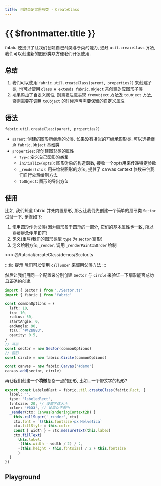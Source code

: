 ```yaml
---
title: 创建自定义图形类 - CreateClass
---
```


# {{ $frontmatter.title }} 

fabric 还提供了让我们创建自己的类与子类的能力, 通过 `util.createClass` 方法, 我们可以创建新的图形类以方便我们开发使用.

## 总结

1. 我们可以使用 `fabric.util.createClass(parent, properties?)` 来创建子类, 也可以使用 `class A extends fabric.Object` 来创建对应图形子类
2. 如果添加了自定义属性, 则需要注意实现 `fromObject` 方法及 `toObject` 方法, 否则需要在调用 `toObject` 的时候声明需要保留的自定义属性

## 语法

`fabric.util.createClass(parent, properties?)`

+ `parent`: 创建的图形所继承的父类, 如果没有相似的可继承图形类, 可以选择继承 `fabric.Object` 基础类
+ `properties`: 所创建图形类的属性
  + `type`: 定义自己图形的类型
  + `initialize(opts)`: 图形对象的构造函数, 接收一个opts用来传递特定参数
  + `_render(ctx)`: 用来绘制图形的方法, 提供了 canvas context 参数来供我们自行处理绘制方法.
  + `toObject`: 图形的导出方法

## 使用

比如, 我们知道 fabric 并未内置扇形, 那么让我们先创建一个简单的扇形类 `Sector` 试验一下, 步骤如下:

1. 使用圆形作为父类(因为扇形属于圆形的一部分, 它们的基本属性也一致, 所以直接继承使用即可)
2. 定义(重写)我们的图形类型 `type` 为 `sector`(扇形)
3. 定义绘制方法 `_render`, 调用 `_renderPaintInOrder` 绘制

<<< @/tutorial/createClass/demos/Sector.ts

:::tip 提示
我们可以使用 `callSuper` 来调用父类方法
:::

然后让我们用同一个配置来分别创建 `Sector` 与 `Circle` 来验证一下扇形能否成功且正确的创建.

```ts
import { Sector } from './Sector.ts'
import { fabric } from 'fabric'

const commonOptions = {
  left: 10,
  top: 10,
  radius: 30,
  startAngle: 0,
  endAngle: 90,
  fill: '#42b883',
  opacity: 0.5,
}
// 扇形
const sector = new Sector(commonOptions)
// 圆形
const circle = new fabric.Circle(commonOptions)

const canvas = new fabric.Canvas('#demo')
canvas.add(sector, circle)

```

再让我们创建一个**稍微**复杂一点的图形, 比如...一个带文字的矩形?

```ts
export const LabeledRect = fabric.util.createClass(fabric.Rect, {
  label: '',
  type: 'labeledRect',
  fontsize: 20, // 设置字体大小
  color: '#333', // 设置文字颜色
  _render(ctx: CanvasRenderingContext2D) {
    this.callSuper('_render', ctx)
    ctx.font = `${this.fontsize}px Helvetica`
    ctx.fillStyle = this.color
    const { width } = ctx.measureText(this.label)
    ctx.fillText(
      this.label,
      -(this.width - width / 2) / 2,
      -(this.height - this.fontsize) / 2 + this.fontsize
      )
  }
})
```

## Playground

<CreateClass />

<script setup>
import CreateClass from './demos/CreateClass.vue'
</script>
